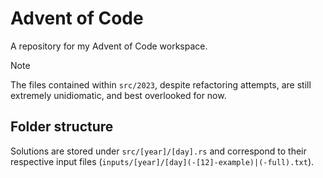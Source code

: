 # Advent of Code
A repository for my Advent of Code workspace.

> [!NOTE]
> The files contained within `src/2023`, despite refactoring attempts, are still extremely unidiomatic, and best overlooked for now.

## Folder structure
Solutions are stored under `src/[year]/[day].rs` and correspond to their respective input files (`inputs/[year]/[day](-[12]-example)|(-full).txt`).